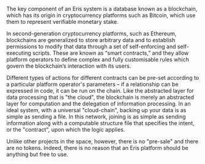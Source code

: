 The key component of an Eris system is a database known as a blockchain, which has its origin in cryptocurrency platforms such as Bitcoin, which use them to represent verifiable monetary stake. 

In second-generation cryptocurrency platforms, such as Ethereum, blockchains are generalized to store arbitrary data and to establish permissions to modify that data through a set of self-enforcing and self-executing scripts. These are known as “smart contracts,” and they allow platform operators to define complex and fully customisable rules which govern the blockchain’s interaction with its users. 

Different types of actions for different contracts can be pre-set according to a particular platform operator's parameters – if a relationship can be expressed in code, it can be run on the chain. Like the abstracted layer for data processing that is "the cloud", the blockchain is merely an abstracted layer for computation and the delegation of information processing. In an ideal system, with a universal "cloud-chain", backing up your data is as simple as sending a file. In this network, joining is as simple as sending information along with a computable structure file that specifies the intent, or the "contract", upon which the logic applies.

Unlike other projects in the space, however, there is no "pre-sale" and there are no tokens. Indeed, there is no reason that an Eris platform should be anything but free to use.
